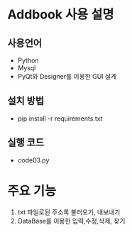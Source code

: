 # Addbook 사용 설명
## 사용언어 
 - Python
 - Mysql
 - PyQt와 Designer를 이용한 GUI 설계
## 설치 방법
- pip install -r requirements.txt
## 실행 코드
- code03.py
# 주요 기능
1. txt 파일로된 주소록 불러오기, 내보내기
2. DataBase를 이용한 입력,수정,삭제, 찾기
